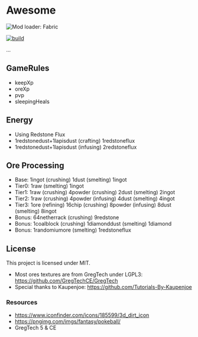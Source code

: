 # Awesome

![Mod loader: Fabric](https://img.shields.io/badge/modloader-Fabric-1976d2?style=for-the-badge)

[![build](https://github.com/shkschneider/mc_awesome/actions/workflows/build.yml/badge.svg)](https://github.com/shkschneider/mc_awesome/actions/workflows/build.yml)

...

## GameRules

- keepXp
- oreXp
- pvp
- sleepingHeals

## Energy

- Using Redstone Flux
- 1redstonedust+1lapisdust (crafting) 1redstoneflux
- 1redstonedust+1lapisdust (infusing) 2redstoneflux

## Ore Processing

- Base: 1ingot (crushing) 1dust (smelting) 1ingot
- Tier0: 1raw (smelting) 1ingot
- Tier1: 1raw (crushing) 4powder (crushing) 2dust (smelting) 2ingot
- Tier2: 1raw (crushing) 4powder (infusing) 4dust (smelting) 4ingot
- Tier3: 1ore (refining) 16chip (crushing) 8powder (infusing) 8dust (smelting) 8ingot
- Bonus: 64netherrack (crushing) 9redstone
- Bonus: 1coalblock (crushing) 1diamonddust (smelting) 1diamond
- Bonus: 1randomiumore (smelting) 1redstoneflux

## License

This project is licensed under MIT.

- Most ores textures are from GregTech under LGPL3: https://github.com/GregTechCE/GregTech
- Special thanks to Kaupenjoe: https://github.com/Tutorials-By-Kaupenjoe

### Resources

- https://www.iconfinder.com/icons/185599/3d_dirt_icon
- https://pngimg.com/imgs/fantasy/pokeball/
- GregTech 5 & CE
